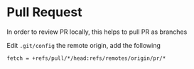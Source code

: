 # Pull Request

In order to review PR locally, this helps to pull PR as branches

Edit `.git/config` the remote origin, add the following

```
fetch = +refs/pull/*/head:refs/remotes/origin/pr/*
```
